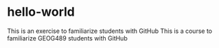 # hello-world
This is an exercise to familiarize students with GitHub
This is a course to familiarize GEOG489 students with GitHub

